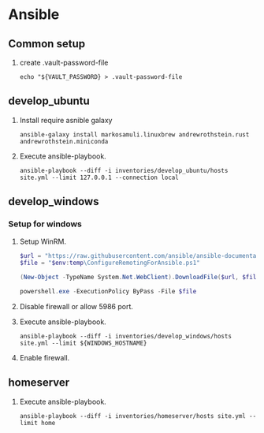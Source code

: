 # Ansible

## Common setup

1. create .vault-password-file
   ```shell
   echo "${VAULT_PASSWORD} > .vault-password-file
   ```

## develop_ubuntu

1. Install require asnible galaxy
   ```shell
   ansible-galaxy install markosamuli.linuxbrew andrewrothstein.rust andrewrothstein.miniconda
   ```
1. Execute ansible-playbook.
   ```shell
   ansible-playbook --diff -i inventories/develop_ubuntu/hosts site.yml --limit 127.0.0.1 --connection local
   ```

## develop_windows

### Setup for windows

1. Setup WinRM.
    ```powershell
    $url = "https://raw.githubusercontent.com/ansible/ansible-documentation/devel/examples/scripts/ConfigureRemotingForAnsible.ps1"
    $file = "$env:temp\ConfigureRemotingForAnsible.ps1"

    (New-Object -TypeName System.Net.WebClient).DownloadFile($url, $file)

    powershell.exe -ExecutionPolicy ByPass -File $file
    ```

1. Disable firewall or allow 5986 port.
1. Execute ansible-playbook.
   ```shell
   ansible-playbook --diff -i inventories/develop_windows/hosts site.yml --limit ${WINDOWS_HOSTNAME}
   ```
1. Enable firewall.

## homeserver

1. Execute ansible-playbook.
   ```shell
   ansible-playbook --diff -i inventories/homeserver/hosts site.yml --limit home
   ```

